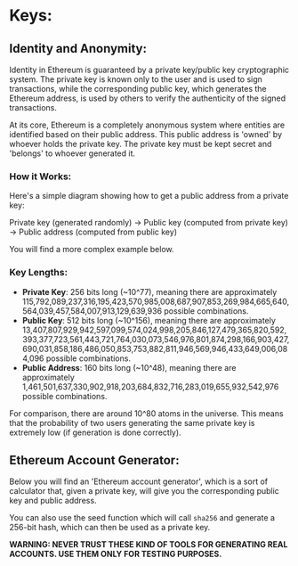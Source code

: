 # Keys:

## Identity and Anonymity:

Identity in Ethereum is guaranteed by a private key/public key cryptographic system. The private key is known only to the user and is used to sign transactions, while the corresponding public key, which generates the Ethereum address, is used by others to verify the authenticity of the signed transactions.

At its core, Ethereum is a completely anonymous system where entities are identified based on their public address. This public address is 'owned' by whoever holds the private key. The private key must be kept secret and 'belongs' to whoever generated it.

### How it Works:

Here's a simple diagram showing how to get a public address from a private key:

Private key (generated randomly) -> Public key (computed from private key) -> Public address (computed from public key)

You will find a more complex example below.

### Key Lengths:

- **Private Key**: 256 bits long (~10^77), meaning there are approximately 115,792,089,237,316,195,423,570,985,008,687,907,853,269,984,665,640,564,039,457,584,007,913,129,639,936 possible combinations.
- **Public Key**: 512 bits long (~10^156), meaning there are approximately 13,407,807,929,942,597,099,574,024,998,205,846,127,479,365,820,592,393,377,723,561,443,721,764,030,073,546,976,801,874,298,166,903,427,690,031,858,186,486,050,853,753,882,811,946,569,946,433,649,006,084,096 possible combinations.
- **Public Address**: 160 bits long (~10^48), meaning there are approximately 1,461,501,637,330,902,918,203,684,832,716,283,019,655,932,542,976 possible combinations.

For comparison, there are around 10^80 atoms in the universe. This means that the probability of two users generating the same private key is extremely low (if generation is done correctly).

## Ethereum Account Generator:

Below you will find an 'Ethereum account generator', which is a sort of calculator that, given a private key, will give you the corresponding public key and public address.


You can also use the seed function which will call `sha256` and generate a 256-bit hash, which can then be used as a private key.

**WARNING: NEVER TRUST THESE KIND OF TOOLS FOR GENERATING REAL ACCOUNTS. USE THEM ONLY FOR TESTING PURPOSES.**